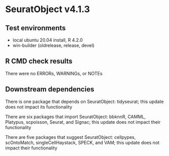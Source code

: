 # SeuratObject v4.1.3

## Test environments
* local ubuntu 20.04 install, R 4.2.0
* win-builder (oldrelease, release, devel)

## R CMD check results

There were no ERRORs, WARNINGs, or NOTEs

## Downstream dependencies

There is one package that depends on SeuratObject: tidyseurat; this update does not impact its functionality

There are six packages that import SeuratObject: bbknnR, CAMML, Platypus, scpoisson, Seurat, and Signac; this update does not impact their functionality

There are five packages that suggest SeuratObject: cellpypes, scOntoMatch, singleCellHaystack, SPECK, and VAM; this update does not impact their functionality
